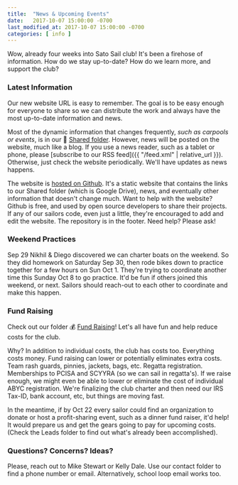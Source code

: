 ```yaml
---
title:  "News & Upcoming Events"
date:   2017-10-07 15:00:00 -0700
last_modified_at: 2017-10-07 15:00:00 -0700
categories: [ info ]
---
```



Wow, already four weeks into Sato Sail club!  It's been a firehose of information.  How do we stay up-to-date?  How do we learn more, and support the club?  
<!--more-->

### Latest Information

Our new website URL is easy to remember.  The goal is to be easy enough for everyone to share so we can distribute the work and always have the most up-to-date information and news.  

Most of the dynamic information that changes frequently, *such as carpools or events*, is in our :file_folder: <a href="https://drive.google.com/drive/folders/1I5wHKgolv5CZQIhUXuQevwgc3EAY0J_2" rel="nofollow" target="_blank">Shared folder</a>.  However, news will be posted on the website, much like a blog.  If you use a news reader, such as a tablet or phone, please [subscribe to our RSS feed]({{ "/feed.xml" | relative_url }}).  Otherwise, just check the website periodically.  We'll have updates as news happens.

The website is [hosted on Github](http://github.com/mdrmike/satosailing).  It's a static website that contains the links to our Shared folder (which is Google Drive), news, and eventually other information that doesn't change much.  Want to help with the website?  Github is free, and used by open source developers to share their projects.  If any of our sailors code, even just a little, they're encouraged to add and edit the website.  The repository is in the footer.  Need help?  Please ask!

### Weekend Practices

Sep 29 Nikhil & Diego discovered we can charter boats on the weekend.  So they did homework on Saturday Sep 30, then rode bikes down to practice together for a few hours on Sun Oct 1.  They're trying to coordinate another time this Sunday Oct 8 to go practice.  It'd be fun if others joined this weekend, or next.  Sailors should reach-out to each other to coordinate and make this happen.


### Fund Raising

Check out our folder :moneybag: [Fund Raising](https://drive.google.com/drive/folders/0B1BmCT4HlfrzQXNLNGlhVExGbzg)!  Let's all have fun and help reduce costs for the club.  

Why? In addition to individual costs, the club has costs too.  Everything costs money.  Fund raising can lower or potentially eliminates extra costs. Team rash guards, pinnies, jackets, bags, etc.  Regatta registration. Memberships to PCISA and SCYYRA (so we can sail in regatta's).  If we raise enough, we might even be able to lower or eliminate the cost of individual ABYC registration.  We're finalizing the club charter and then need our IRS Tax-ID, bank account, etc, but things are moving fast.

In the meantime, if by Oct 22 every sailor could find an organization to donate or host a profit-sharing event, such as a dinner fund raiser, it'd help!  It would prepare us and get the gears going to pay for upcoming costs.  (Check the Leads folder to find out what's already been accomplished).

### Questions?  Concerns?  Ideas?

Please, reach out to Mike Stewart or Kelly Dale.  Use our contact folder to find a phone number or email.  Alternatively, school loop email works too.

